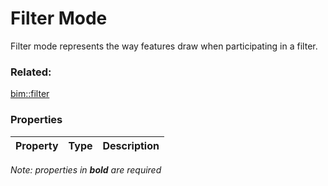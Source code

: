 # Filter Mode

Filter mode represents the way features draw when participating in a filter.

### Related:

[bim::filter](filter.md)
### Properties

| Property | Type | Description |
| --- | --- | --- |

*Note: properties in **bold** are required*

